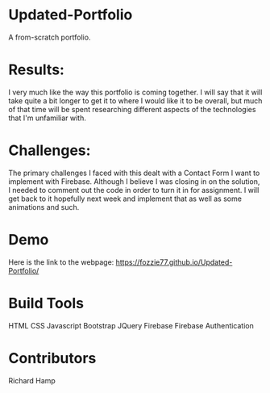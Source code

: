 # Updated-Portfolio
A from-scratch portfolio. 

# Results: 
I very much like the way this portfolio is coming together. I will say that it will take quite a bit longer to get it to where I would like it to be overall, but much of that time will be spent researching different aspects of the technologies that I'm unfamiliar with.

# Challenges: 
The primary challenges I faced with this dealt with a Contact Form I want to implement with Firebase. Although I believe I was closing in on the solution, I needed to comment out the code in order to turn it in for assignment. I will get back to it hopefully next week and implement that as well as some animations and such.

# Demo
Here is the link to the webpage: https://fozzie77.github.io/Updated-Portfolio/

# Build Tools
HTML
CSS
Javascript
Bootstrap
JQuery
Firebase
Firebase Authentication

# Contributors
Richard Hamp